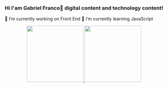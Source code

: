 ### Hi I'am Gabriel Franco👋 digital content and technology content!

🔭 I’m currently working on Front End
🌱 I’m currently learning JavaScript

<div align="center">
  <a href="https://github.com/GabrieloFranco">
  <img height="180em" src="https://github-readme-stats.vercel.app/api?username=GabrieloFranco&show_icons=true&theme=dracula&include_all_commits=true&count_private=true"/>
  <img height="180em" src="https://github-readme-stats.vercel.app/api/top-langs/?username=GabrieloFranco&layout=compact&langs_count=7&theme=dracula"/>
</div>
